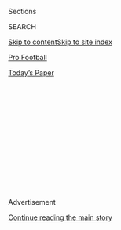 <div id="app">

<div>

<div>

<div>

<div class="NYTAppHideMasthead css-1q2w90k e1suatyy0">

<div class="section css-ui9rw0 e1suatyy2">

<div class="css-eph4ug er09x8g0">

<div class="css-6n7j50">

</div>

<span class="css-1dv1kvn">Sections</span>

<div class="css-10488qs">

<span class="css-1dv1kvn">SEARCH</span>

</div>

[Skip to content](#site-content)[Skip to site index](#site-index)

</div>

<div id="masthead-section-label" class="css-1wr3we4 eaxe0e00">

[Pro
Football](https://www.nytimes3xbfgragh.onion/section/sports/football)

</div>

<div class="css-10698na e1huz5gh0">

</div>

</div>

<div id="masthead-bar-one" class="section hasLinks css-15hmgas e1csuq9d3">

<div class="css-uqyvli e1csuq9d0">

</div>

<div class="css-1uqjmks e1csuq9d1">

</div>

<div class="css-9e9ivx">

[](https://myaccount.nytimes3xbfgragh.onion/auth/login?response_type=cookie&client_id=vi)

</div>

<div class="css-1bvtpon e1csuq9d2">

[Today’s
Paper](https://www.nytimes3xbfgragh.onion/section/todayspaper)

</div>

</div>

</div>

</div>

<div data-aria-hidden="false">

<div id="site-content" data-role="main">

<div>

<div class="css-1aor85t" style="opacity:0.000000001;z-index:-1;visibility:hidden">

<div class="css-1hqnpie">

<div class="css-epjblv">

<span class="css-17xtcya">[Pro
Football](/section/sports/football)</span><span class="css-x15j1o">|</span><span class="css-fwqvlz">Full
Round 1 2020 N.F.L. Picks and
Analysis</span>

</div>

<div class="css-k008qs">

<div class="css-1iwv8en">

<span class="css-18z7m18"></span>

<div>

</div>

</div>

<span class="css-1n6z4y">https://nyti.ms/2Vv0oKO</span>

<div class="css-1705lsu">

<div class="css-4xjgmj">

<div class="css-4skfbu" data-role="toolbar" data-aria-label="Social Media Share buttons, Save button, and Comments Panel with current comment count" data-testid="share-tools">

  - 
  - 
  - 
  - 
    
    <div class="css-6n7j50">
    
    </div>

  - 

</div>

</div>

</div>

</div>

</div>

</div>

<div class="css-13pd83m">

</div>

<div id="top-wrapper" class="css-1sy8kpn">

<div id="top-slug" class="css-l9onyx">

Advertisement

</div>

[Continue reading the main
story](#after-top)

<div class="ad top-wrapper" style="text-align:center;height:100%;display:block;min-height:250px">

<div id="top" class="place-ad" data-position="top" data-size-key="top">

</div>

</div>

<div id="after-top">

</div>

</div>

<div>

<div id="sponsor-wrapper" class="css-1hyfx7x">

<div id="sponsor-slug" class="css-19vbshk">

Supported by

</div>

[Continue reading the main
story](#after-sponsor)

<div id="sponsor" class="ad sponsor-wrapper" style="text-align:center;height:100%;display:block">

</div>

<div id="after-sponsor">

</div>

</div>

<div class="css-186x18t">

</div>

<div class="css-1vkm6nb ehdk2mb0">

# Full Round 1 2020 N.F.L. Picks and Analysis

</div>

Going through all the selections of the first round, from Joe Burrow at
No. 1 to his Louisiana State teammate Clyde Edwards-Helaire at No. 32.

<div class="css-79elbk" data-testid="photoviewer-wrapper">

<div class="css-z3e15g" data-testid="photoviewer-wrapper-hidden">

</div>

<div class="css-1a48zt4 ehw59r15" data-testid="photoviewer-children">

![<span class="css-16f3y1r e13ogyst0" data-aria-hidden="true">ESPN’s
coverage of the the N.F.L. draft was much more spartan than usual
because of the coronavirus pandemic, which forced the showcase event to
take place
remotely.</span><span class="css-cnj6d5 e1z0qqy90" itemprop="copyrightHolder"><span class="css-1ly73wi e1tej78p0">Credit...</span><span><span>Allen
Kee/ESPN Images, via Associated
Press</span></span></span>](https://static01.graylady3jvrrxbe.onion/images/2020/04/23/sports/23nfldraft-live-top-2/merlin_171873954_874f14e8-a33c-444a-85dc-30e0cc8efa93-articleLarge.jpg?quality=75&auto=webp&disable=upscale)

</div>

</div>

<div class="css-18e8msd">

<div class="css-pdw9fk epjyd6m0">

<div class="css-1txwxcy ey68jwv0" data-aria-hidden="true">

[![Ken
Belson](https://static01.graylady3jvrrxbe.onion/images/2018/02/16/multimedia/author-ken-belson/author-ken-belson-thumbLarge.jpg
"Ken Belson")](https://www.nytimes3xbfgragh.onion/by/ken-belson)[![Ben
Shpigel](https://static01.graylady3jvrrxbe.onion/images/2018/02/20/multimedia/author-ben-shpigel/author-ben-shpigel-thumbLarge.jpg
"Ben Shpigel")](https://www.nytimes3xbfgragh.onion/by/ben-shpigel)

</div>

<div class="css-1baulvz">

By [<span class="css-1baulvz" itemprop="name">Ken
Belson</span>](https://www.nytimes3xbfgragh.onion/by/ken-belson) and
[<span class="css-1baulvz last-byline" itemprop="name">Ben
Shpigel</span>](https://www.nytimes3xbfgragh.onion/by/ben-shpigel)

</div>

</div>

  - 
    
    <div class="css-ld3wwf e16638kd2">
    
    April 23,
    2020
    
    </div>

  - 
    
    <div class="css-4xjgmj">
    
    <div class="css-d8bdto" data-role="toolbar" data-aria-label="Social Media Share buttons, Save button, and Comments Panel with current comment count" data-testid="share-tools">
    
      - 
      - 
      - 
      - 
        
        <div class="css-6n7j50">
        
        </div>
    
      - 
    
    </div>
    
    </div>

</div>

</div>

<div class="section meteredContent css-1r7ky0e" name="articleBody" itemprop="articleBody">

<div class="css-1fanzo5 StoryBodyCompanionColumn">

<div class="css-53u6y8">

Live, from Roger Goodell’s basement, the first round of the N.F.L. draft
offered something of a surprise gift on Thursday night: A chance to
focus on selections over spectacle with a smooth run through the top 32
picks.

Sure, the evening generated plenty of questions to keep sports fans
engaged, despite the [almost universal shutdown of
competition](https://www.nytimes3xbfgragh.onion/article/coronavirus-sports-leagues-returning-canceled.html)
during [the coronavirus
pandemic](https://www.nytimes3xbfgragh.onion/news-event/coronavirus): Is
Utah State quarterback Jordan Love really the successor to Aaron Rodgers
in Green Bay? Do the New England Patriots ever pass on trading down?

But mostly the so-called virtual draft played out as an intimate
occasion, taking the audience into young players’ homes as their futures
took shape.

Here’s a look at how the first round went, pick by pick. The second and
third rounds are scheduled for Friday, beginning at 7 p.m., and the
draft ends with four more rounds on Saturday.

</div>

</div>

<div class="css-19qgada">

### Here’s how the selections were made:

  - [1. Cincinnati Bengals: Joe Burrow, Quarterback](#link-9c6317c)
  - [2. Washington Redskins: Chase Young, Defensive End](#link-78370c67)
  - [3. Detroit Lions: Jeff Okudah, Cornerback](#link-349a0dbb)
  - [4. New York Giants: Andrew Thomas, Offensive
    Tackle](#link-76d0d77d)
  - [5. Miami Dolphins: Tua Tagovailoa, Quarterback](#link-1311ed4c)
  - [6. Los Angeles Chargers: Justin Herbert,
    Quarterback](#link-1f4f47de)
  - [7. Carolina Panthers: Derrick Brown, Defensive
    Tackle](#link-78d7c085)
  - [8. Arizona Cardinals: Isaiah Simmons, Linebacker](#link-20b7c286)
  - [9. Jacksonville Jaguars: C.J. Henderson,
    Cornerback](#link-6d4fa1b7)
  - [10. Cleveland Browns: Jedrick Wills Jr., Offensive
    Tackle](#link-13d30fd9)

</div>

<div>

</div>

<div class="css-1fanzo5 StoryBodyCompanionColumn">

<div class="css-53u6y8">

## 1\. Cincinnati Bengals: Joe Burrow, Quarterback

Louisiana State. 6-foot-3, 221 pounds

</div>

</div>

<div class="css-79elbk" data-testid="photoviewer-wrapper">

<div class="css-z3e15g" data-testid="photoviewer-wrapper-hidden">

</div>

<div class="css-1a48zt4 ehw59r15" data-testid="photoviewer-children">

![<span class="css-16f3y1r e13ogyst0" data-aria-hidden="true">Joe Burrow
watches the draft as he is chosen first over all by the Cincinnati
Bengals.</span><span class="css-cnj6d5 e1z0qqy90" itemprop="copyrightHolder"><span class="css-1ly73wi e1tej78p0">Credit...</span><span>Nfl
Via Getty
Images</span></span>](https://static01.graylady3jvrrxbe.onion/images/2020/04/23/sports/23nfldraft-live-burrow-screenshot/merlin_171873732_c5967102-b565-4ba1-881a-5d2bba5f7082-articleLarge.jpg?quality=75&auto=webp&disable=upscale)

</div>

</div>

<div class="css-1fanzo5 StoryBodyCompanionColumn">

<div class="css-53u6y8">

The rebuilding Bengals needed a franchise cornerstone and — hey, look,
it’s [Joe
Burrow](https://www.nytimes3xbfgragh.onion/article/joe-burrow-nfl-draft.html)\!

As expected, Cincinnati chose the quarterback Burrow with the No. 1
overall pick, rewarding him for his superlative season at Louisiana
State. It’s the first time since 2003, when it took Carson Palmer, that
Cincinnati took a quarterback to begin the draft.

</div>

</div>

<div class="css-1fanzo5 StoryBodyCompanionColumn">

<div class="css-53u6y8">

Burrow, the Heisman Trophy winner, threw for 5,671 yards and set a
Football Bowl Subdivision record with 60 touchdown passes — the final 12
of which came in his last two games, blowouts over Oklahoma and Clemson,
to propel L.S.U. to a national title. Only one other player won the
Heisman and the national championship, and was chosen first over all, in
the same year: Cam Newton, in 2011.

“To jump up to No. 1 overall is just crazy to me but it’s a dream come
true,” Burrow said.

Quarterbacks drafted early often join teams bereft of, or at least
lacking in, offensive talent. In that respect, the Bengals are an
anomaly. Burrow enters a reasonably favorable situation, with A.J.
Green, Tyler Boyd and John Ross at receiver and Joe Mixon at running
back. Preparing for Burrow’s arrival, Cincinnati fortified its defense
in free agency, signing cornerbacks Mackensie Alexander and Trae Waynes,
defensive lineman D.J. Reader and linebacker Josh Bynes.

No matter how well Burrow plays, the Bengals, in all likelihood, won’t
be making the playoffs this season. But the team probably won’t be 2-14
like it was in 2019, and for the first time in a long time, they’ll be
exciting, and interesting, again.

## 2\. Washington Redskins: Chase Young, Defensive End

Ohio State. 6-5,
264

</div>

</div>

<div class="css-79elbk" data-testid="photoviewer-wrapper">

<div class="css-z3e15g" data-testid="photoviewer-wrapper-hidden">

</div>

<div class="css-1a48zt4 ehw59r15" data-testid="photoviewer-children">

<div class="css-1xdhyk6 erfvjey0">

<span class="css-1ly73wi e1tej78p0">Image</span>

<div class="css-zjzyr8">

<div data-testid="lazyimage-container" style="height:257.77777777777777px">

</div>

</div>

</div>

<span class="css-16f3y1r e13ogyst0" data-aria-hidden="true">Chase Young
of Ohio State had 16½ sacks last
season. </span><span class="css-cnj6d5 e1z0qqy90" itemprop="copyrightHolder"><span class="css-1ly73wi e1tej78p0">Credit...</span><span>Rick
Scuteri/Associated Press</span></span>

</div>

</div>

<div class="css-1fanzo5 StoryBodyCompanionColumn">

<div class="css-53u6y8">

Coach Ron Rivera was hired to restore pride and discipline (and winning
seasons) to a decaying franchise, and for a defensive-minded coach,
buttressing the pass rush with the best defensive end prospect in the
class is a reasonable way to start. Chase Young, who led the F.B.S. last
season with 16½ sacks, joins a reconfigured defensive front — Rivera
switched to a 4-3 from a 3-4 — that will allow him, as well as other
ends Ryan Kerrigan and the 2019 first-round pick Montez Sweat, to
concentrate on doing what they do best: harass the quarterback.

At Ohio State, Young learned from the renowned defensive line coach
Larry Johnson Sr., who also tutored, among others, Nick and Joey Bosa,
Aaron Maybin, and Tamba Hali. Johnson challenged himself to find flaws
in Young’s technique, analyzing film in slow motion, and together they
produced what might be the best over all player in the draft.

</div>

</div>

<div class="css-1fanzo5 StoryBodyCompanionColumn">

<div class="css-53u6y8">

That’s Young’s opinion, at least. “I definitely think I’m the best
player in the draft,” Young said at the league’s scouting combine. “I
think I showed it on my tape.”

</div>

</div>

<div>

</div>

<div class="css-1fanzo5 StoryBodyCompanionColumn">

<div class="css-53u6y8">

## 3\. Detroit Lions: Jeff Okudah, Cornerback

Ohio State. 6-1,
190

</div>

</div>

<div class="css-79elbk" data-testid="photoviewer-wrapper">

<div class="css-z3e15g" data-testid="photoviewer-wrapper-hidden">

</div>

<div class="css-1a48zt4 ehw59r15" data-testid="photoviewer-children">

<div class="css-1xdhyk6 erfvjey0">

<span class="css-1ly73wi e1tej78p0">Image</span>

<div class="css-zjzyr8">

<div data-testid="lazyimage-container" style="height:221.04444444444448px">

</div>

</div>

</div>

<span class="css-16f3y1r e13ogyst0" data-aria-hidden="true">Cornerback
Jeff Okudah, at second from right, is known for shutting down
receivers. </span><span class="css-cnj6d5 e1z0qqy90" itemprop="copyrightHolder"><span class="css-1ly73wi e1tej78p0">Credit...</span><span>NFL,
via Associated Press</span></span>

</div>

</div>

<div class="css-1fanzo5 StoryBodyCompanionColumn">

<div class="css-53u6y8">

As he established himself at Ohio State as the best cornerback in his
draft class, [Jeff Okudah found a role model in Darius
Slay.](https://www.nytimes3xbfgragh.onion/article/jeff-okudah.html) In
each of the last three seasons, Slay, who was traded to Philadelphia
last month from Detroit, was selected to the Pro Bowl. Okudah, at
6-foot-1 and 190 pounds, will now replace him in Detroit, which had been
rumored to be shopping the pick. Jeff Hafley, Okudah’s position coach at
Ohio State, coached seven years in the N.F.L., and he said Okudah has
exceptional size, speed, acceleration, instincts, inquisitiveness and
competitiveness.

He started one year for the Buckeyes, who deployed him much like the
Jets handled Darrelle Revis in his prime, lining him up alone in
man-to-man coverage

Okudah projects as a marvelous fit with the Lions for a simple reason:
What team wouldn’t want a shutdown cornerback?

</div>

</div>

<div class="css-1fanzo5 StoryBodyCompanionColumn">

<div class="css-53u6y8">

## 4\. New York Giants: Andrew Thomas, Offensive Tackle

Georgia. 6-5,
315

</div>

</div>

<div class="css-79elbk" data-testid="photoviewer-wrapper">

<div class="css-z3e15g" data-testid="photoviewer-wrapper-hidden">

</div>

<div class="css-1a48zt4 ehw59r15" data-testid="photoviewer-children">

<div class="css-1xdhyk6 erfvjey0">

<span class="css-1ly73wi e1tej78p0">Image</span>

<div class="css-zjzyr8">

<div data-testid="lazyimage-container" style="height:257.77777777777777px">

</div>

</div>

</div>

<span class="css-16f3y1r e13ogyst0" data-aria-hidden="true">Andrew
Thomas was picked by the Giants. He was an all-American last season
after starting 13 games at left
tackle.</span><span class="css-cnj6d5 e1z0qqy90" itemprop="copyrightHolder"><span class="css-1ly73wi e1tej78p0">Credit...</span><span>Mark
Humphrey/Associated Press</span></span>

</div>

</div>

<div class="css-1fanzo5 StoryBodyCompanionColumn">

<div class="css-53u6y8">

General Manager Dave Gettleman swoons over “hog mollies” — his
nomenclature for enormous offensive linemen — and that, no doubt, is a
priority for him [as he builds around quarterback Daniel
Jones](https://www.nytimes3xbfgragh.onion/2020/04/22/sports/football/nfl-draft-giants-jets.html).
In [Andrew
Thomas](https://www.nytimes3xbfgragh.onion/article/andrew-thomas.html),
the Giants have their hog molly. Thomas did nothing but perform at
Georgia. He won freshman all-American honors after starting all 15 games
at right tackle his first season. He shifted to left tackle his
sophomore year and was named to the all-Southeastern Conference team. He
started 13 games at left tackle and was named a first-team all-American
this season.

[He takes his inspiration from
music](https://www.nytimes3xbfgragh.onion/article/andrew-thomas.html),
having grown up playing drums. As with music, where he gained confidence
through thousands of repetitions, Thomas found comfort in the mundane.
The more he practiced, he recognized, the better he would get.

On the precipice of his N.F.L. career, Thomas still draws on his musical
background. “It’s the same thing in football,” he said. “Something may
happen that’s unexpected, and how well you respond can change the end of
the game.”

## 5\. Miami Dolphins: Tua Tagovailoa, Quarterback

Alabama. 6-0,
217

</div>

</div>

<div class="css-79elbk" data-testid="photoviewer-wrapper">

<div class="css-z3e15g" data-testid="photoviewer-wrapper-hidden">

</div>

<div class="css-1a48zt4 ehw59r15" data-testid="photoviewer-children">

<div class="css-1xdhyk6 erfvjey0">

<span class="css-1ly73wi e1tej78p0">Image</span>

<div class="css-zjzyr8">

<div data-testid="lazyimage-container" style="height:217.17777777777778px">

</div>

</div>

</div>

<span class="css-16f3y1r e13ogyst0" data-aria-hidden="true">Alabama
quarterback Tua Tagovailoa was taken by the Miami Dolphins even after
suffering a season-ending injury in
November.</span><span class="css-cnj6d5 e1z0qqy90" itemprop="copyrightHolder"><span class="css-1ly73wi e1tej78p0">Credit...</span><span>NFL,
via Associated Press</span></span>

</div>

</div>

<div class="css-1fanzo5 StoryBodyCompanionColumn">

<div class="css-53u6y8">

The Dolphins didn’t spend the last season tanking — er, stripping their
roster to stockpile draft capital — so they could be passive this
weekend. They avenged the mistake of passing on free agent Drew Brees in
2006 by being aggressive and taking [Tua
Tagovailoa](https://www.nytimes3xbfgragh.onion/article/tua-tagovailoa.html),
whose season was derailed when he sustained a posterior wall fracture
and dislocated hip in a game in November.

</div>

</div>

<div class="css-1fanzo5 StoryBodyCompanionColumn">

<div class="css-53u6y8">

Instead of competing in the SEC, he had season-ending surgery. Instead
of going No. 1 overall, he was surpassed by Burrow. The focus among
scouts wasn’t about whether he was a good fit for an N.F.L. team’s
offense, but whether he was durable enough to play well again.
Tagovailoa was unable to hold his own pro day because of the coronavirus
pandemic, so teams were unable to watch him throw live. Instead, he
posted video of himself training on social media. Obviously, the
Dolphins are comfortable with his health.

</div>

</div>

<div class="css-cfo9c3">

</div>

<div class="css-1fanzo5 StoryBodyCompanionColumn">

<div class="css-53u6y8">

Their general manager, Chris Grier, was with the Dolphins (in a
different capacity) in 2006, when the team opted for Daunte Culpepper,
who wound up playing only one season in Miami. As for Brees, well, he
won a Super Bowl in New Orleans and is an all-time great. Now the
Dolphins hope that Tagovailoa redeems them.

## 6\. Los Angeles Chargers: Justin Herbert, Quarterback

Oregon. 6-6,
237

</div>

</div>

<div class="css-79elbk" data-testid="photoviewer-wrapper">

<div class="css-z3e15g" data-testid="photoviewer-wrapper-hidden">

</div>

<div class="css-1a48zt4 ehw59r15" data-testid="photoviewer-children">

<div class="css-1xdhyk6 erfvjey0">

<span class="css-1ly73wi e1tej78p0">Image</span>

<div class="css-zjzyr8">

<div data-testid="lazyimage-container" style="height:257.77777777777777px">

</div>

</div>

</div>

<span class="css-16f3y1r e13ogyst0" data-aria-hidden="true">Quarterback
Justin Herbert is picked by the Los Angeles
Chargers.</span><span class="css-cnj6d5 e1z0qqy90" itemprop="copyrightHolder"><span class="css-1ly73wi e1tej78p0">Credit...</span><span>Vasha
Hunt/USA Today Sports, via Reuters</span></span>

</div>

</div>

<div class="css-1fanzo5 StoryBodyCompanionColumn">

<div class="css-53u6y8">

The Los Angeles Chargers’ professed adoration for Tyrod Taylor as a
possible long-term replacement for Philip Rivers was a total
smokescreen.

</div>

</div>

<div class="css-1fanzo5 StoryBodyCompanionColumn">

<div class="css-53u6y8">

As they enter the season with a new starting quarterback for the first
time since 2005, there will be competition for the job between Taylor
and [Justin
Herbert](https://www.nytimes3xbfgragh.onion/article/justin-herbert.html),
who threw for more than 10,000 yards and scored more than 100 touchdowns
at Oregon.

Standing 6-foot-6, 237 pounds, Herbert’s size and arm strength are
consistent with a prototypical N.F.L. quarterback, and he led the Ducks
to a Pac-12 championship and a victory at the Rose Bowl in January with
not much talent at receiver.

The question is how this [quiet kid who has spent his entire life in
Eugene](https://www.nytimes3xbfgragh.onion/article/justin-herbert.html),
Ore. and only recently opened a social media account will react to
living in a big city with far more media attention. Herbert enters an
excellent situation, with a shrewd coach, Anthony Lynn, and talent
across the offense, from receiver Keenan Allen to tight end Hunter
Henry.

## 7\. Carolina Panthers: Derrick Brown, Defensive Tackle

Auburn. 6-5,
326

</div>

</div>

<div class="css-79elbk" data-testid="photoviewer-wrapper">

<div class="css-z3e15g" data-testid="photoviewer-wrapper-hidden">

</div>

<div class="css-1a48zt4 ehw59r15" data-testid="photoviewer-children">

<div class="css-1xdhyk6 erfvjey0">

<span class="css-1ly73wi e1tej78p0">Image</span>

<div class="css-zjzyr8">

<div data-testid="lazyimage-container" style="height:217.82222222222222px">

</div>

</div>

</div>

<span class="css-16f3y1r e13ogyst0" data-aria-hidden="true">Derrick
Brown, wearing the cap, will head to the Carolina
Panthers.</span><span class="css-cnj6d5 e1z0qqy90" itemprop="copyrightHolder"><span class="css-1ly73wi e1tej78p0">Credit...</span><span>NFL,
via Associated Press</span></span>

</div>

</div>

<div class="css-1fanzo5 StoryBodyCompanionColumn">

<div class="css-53u6y8">

Coming from the college ranks, new Panthers coach Matt Rhule, who was at
Baylor, might have a slight advantage — but what is he looking for? As
it happens, Rhule wanted the best defensive lineman in the Southeastern
Conference, if not the country.

From his size to his post-football aspirations, there is nothing
remotely tiny about [Derrick
Brown](https://www.nytimes3xbfgragh.onion/article/derrick-brown.html) —
nicknamed Baby Barack at Auburn. Brown measured 6-foot-5 and 326 pounds
at the scouting combine in February. In college, he devoted himself to
helping others, on campus and in the community, serving on leadership
councils, building homes in the Dominican Republic and working at food
banks. On the field, Brown thwarted triple-teams, mauled quarterbacks
and stuffed running lanes.

</div>

</div>

<div class="css-1fanzo5 StoryBodyCompanionColumn">

<div class="css-53u6y8">

Rodney Garner, who coaches Auburn’s defensive line, likened Brown to an
amalgam of two N.F.L. stars he tutored at Georgia. Brown, he said, has
the athleticism of Richard Seymour and the power of Marcus Stroud.
“Coaching Derrick Brown was easy,” Garner said in a recent interview.
“In my 31 years, I’ve coached some really good defensive linemen. It’s
been a blessing. And he’s right there at the top of the list.”

The Panthers are in the midst of an [organizational reboot under owner
David A.
Tepper,](https://www.nytimes3xbfgragh.onion/2020/03/24/sports/football/cam-newton-panthers-injury-release.html)
who took over the team in 2018. Gone are former league M.V.P. Cam Newton
and the winningest coach in franchise history, Ron Rivera. And after
losing stalwarts at all three levels of the defense — lineman Gerald
McCoy, [linebacker Luke
Kuechly](https://www.nytimes3xbfgragh.onion/2020/01/15/sports/football/luke-kuechly-concussions-retire.html)
and cornerback James Bradberry — certainly need a talent infusion on
defense. That begins with Brown.

## 8\. Arizona Cardinals: Isaiah Simmons, Linebacker

Clemson. 6-4,
238

</div>

</div>

<div class="css-79elbk" data-testid="photoviewer-wrapper">

<div class="css-z3e15g" data-testid="photoviewer-wrapper-hidden">

</div>

<div class="css-1a48zt4 ehw59r15" data-testid="photoviewer-children">

<div class="css-1xdhyk6 erfvjey0">

<span class="css-1ly73wi e1tej78p0">Image</span>

<div class="css-zjzyr8">

<div data-testid="lazyimage-container" style="height:257.77777777777777px">

</div>

</div>

</div>

<span class="css-cnj6d5 e1z0qqy90" itemprop="copyrightHolder"><span class="css-1ly73wi e1tej78p0">Credit...</span><span>Joshua
S. Kelly/USA Today Sports, via Reuters</span></span>

</div>

</div>

<div class="css-1fanzo5 StoryBodyCompanionColumn">

<div class="css-53u6y8">

The Cardinals’ most obvious deficiency was along the offensive line, but
then again, no team allowed more yards last season than they did, making
overall defense a priority in this draft. Arizona shored up its defense
by selecting [Isaiah
Simmons](https://www.nytimes3xbfgragh.onion/article/isaiah-simmons.html),
who can play anywhere and everywhere on that side of the ball.

According to Pro Football Focus, Simmons, listed at 6-foot-4 and 238
pounds, played at least 100 snaps at five positions — slot cornerback,
edge rusher, linebacker and both safety spots — and finished with 16½
tackles for a loss, eight sacks, eight pass deflections and three
interceptions. “In a league that doesn’t have a lot of margin for error
when it comes to roster management, I think you immediately get more
than one person,” Brent Venables, his defensive coordinator at Clemson,
said in a recent interview.

Simmons counterbalances the raft of hybridized offensive players
permeating the N.F.L. He has the build, speed and length to counter
players like San Francisco 49ers tight end George Kittle and Carolina
Panthers running back Christian McCaffrey, who often cause mismatches.
Modern defenses prioritize pressuring the quarterback and stopping the
pass, and Simmons can do both.

</div>

</div>

<div class="css-1fanzo5 StoryBodyCompanionColumn">

<div class="css-53u6y8">

## 9\. Jacksonville Jaguars: C.J. Henderson, Cornerback

Florida. 6-1,
204

</div>

</div>

<div class="css-79elbk" data-testid="photoviewer-wrapper">

<div class="css-z3e15g" data-testid="photoviewer-wrapper-hidden">

</div>

<div class="css-1a48zt4 ehw59r15" data-testid="photoviewer-children">

<div class="css-1xdhyk6 erfvjey0">

<span class="css-1ly73wi e1tej78p0">Image</span>

<div class="css-zjzyr8">

<div data-testid="lazyimage-container" style="height:207.51111111111112px">

</div>

</div>

</div>

<span class="css-16f3y1r e13ogyst0" data-aria-hidden="true">C.J.
Henderson of Florida was picked by the Jacksonville
Jaguars.</span><span class="css-cnj6d5 e1z0qqy90" itemprop="copyrightHolder"><span class="css-1ly73wi e1tej78p0">Credit...</span><span>Nfl
Via Getty Images</span></span>

</div>

</div>

<div class="css-1fanzo5 StoryBodyCompanionColumn">

<div class="css-53u6y8">

Was it just three seasons ago that the Jaguars, buoyed by a snarling
defense, [reached the A.F.C. championship
game](https://www.nytimes3xbfgragh.onion/2018/01/21/sports/afc-championship-patriots-jaguars.html)?

That defense is unrecognizable now, having been disassembled in fits and
spurts, but especially this off-season, when cornerback A.J. Bouye,
defensive end Calais Campbell and defensive tackle Marcell Dareus all
departed.

With edge-rusher Yannick Ngakoue angling for a trade, the Jaguars
focused on that side of the ball.

C.J. Henderson **** has the speed and anticipation to erase receivers
all over the field, and his athleticism is absurd; according to [Bruce
Feldman of The
Athletic](https://theathletic.com/1065937/2019/07/12/bruce-feldmans-freaks-list-2019-college-football-top-athletic-performances/),
Henderson bench presses 380 pounds and squats 545.

Henderson can play multiple techniques, man and off, and over the last
two seasons, he yielded just 20 receptions, on 44 targets, in single
coverage on the boundary, according to Pro Football Focus, making him a
prime candidate to start there as a rookie.

Daniel Jeremiah, NFL Network’s draft honcho, said in a recent conference
call that Henderson has more upside than the consensus top corner, Jeff
Okudah of Ohio State, but he must improve his tackling and consistency
playing the ball downfield.

</div>

</div>

<div class="css-1fanzo5 StoryBodyCompanionColumn">

<div class="css-53u6y8">

## 10\. Cleveland Browns: Jedrick Wills Jr., Offensive Tackle

Alabama. 6-4,
312

</div>

</div>

<div class="css-79elbk" data-testid="photoviewer-wrapper">

<div class="css-z3e15g" data-testid="photoviewer-wrapper-hidden">

</div>

<div class="css-1a48zt4 ehw59r15" data-testid="photoviewer-children">

<div class="css-1xdhyk6 erfvjey0">

<span class="css-1ly73wi e1tej78p0">Image</span>

<div class="css-zjzyr8">

<div data-testid="lazyimage-container" style="height:257.77777777777777px">

</div>

</div>

</div>

<span class="css-16f3y1r e13ogyst0" data-aria-hidden="true">Alabama
offensive lineman Jedrick Wills Jr. allowed only one sack on 714 snaps
last
season.</span><span class="css-cnj6d5 e1z0qqy90" itemprop="copyrightHolder"><span class="css-1ly73wi e1tej78p0">Credit...</span><span>Vasha
Hunt/Associated Press</span></span>

</div>

</div>

<div class="css-1fanzo5 StoryBodyCompanionColumn">

<div class="css-53u6y8">

The Browns used this opportunity to finally fill the left tackle spot
that Joe Thomas vacated when he retired three years ago.

At Alabama, Jedrick Wills Jr. anchored the right side of the offensive
line for two years, allowing only one sack and three-and-a-half
quarterback hurries on 714 snaps last season.

He played in 11 games in his first season, then replaced Matt Womack at
right tackle the following year, when he started all 15 games. His
stature grew last season, when he was voted second-team all-American and
first-team all-SEC while starting all 13 games at right tackle.

In Cleveland, he’ll likely switch to the left side to protect Baker
Mayfield’s blind side. Jack Conklin will probably anchor the right side.

Born to a basketball family — his father coaches at his high school, in
Lexington, Ky., and his mom played at Eastern Kentucky — Wills started
walking at five months old, his mother once said. “He didn’t do a lot of
crawling. He was big and strong and stout, and he just got up one day
and took off.” Guess what? He’s still big and strong and stout.

</div>

</div>

<div class="css-1fanzo5 StoryBodyCompanionColumn">

<div class="css-53u6y8">

## 11\. New York Jets: Mekhi Becton, Offensive Tackle

Louisville. 6-7,
364

</div>

</div>

<div class="css-79elbk" data-testid="photoviewer-wrapper">

<div class="css-z3e15g" data-testid="photoviewer-wrapper-hidden">

</div>

<div class="css-1a48zt4 ehw59r15" data-testid="photoviewer-children">

<div class="css-1xdhyk6 erfvjey0">

<span class="css-1ly73wi e1tej78p0">Image</span>

<div class="css-zjzyr8">

<div data-testid="lazyimage-container" style="height:217.82222222222222px">

</div>

</div>

</div>

<span class="css-16f3y1r e13ogyst0" data-aria-hidden="true">Mekhi
Becton, third from right, is hugged after getting picked by the New York
Jets.</span><span class="css-cnj6d5 e1z0qqy90" itemprop="copyrightHolder"><span class="css-1ly73wi e1tej78p0">Credit...</span><span>NFL,
via Associated Press</span></span>

</div>

</div>

<div class="css-1fanzo5 StoryBodyCompanionColumn">

<div class="css-53u6y8">

Like the Giants, the Jets very much need an anchor at offensive tackle
to protect their young quarterback, as well as pass-rush help. The Jets
allowed 52 sacks last season, the fourth-most in the N.F.L.

Mekhi Becton should help. His large frame and consistent play at both
right and left tackle made him a star at Louisville. He started 10 games
at right tackle as a junior, 12 more as a sophomore, including 10 of
them at left tackle. His junior season, he started 11 games at left
tackle and was named first-team all-ACC. The Jets appear unconcerned
about a report by [Ian Rapoport of NFL
Network](https://twitter.com/RapSheet/status/1251315257097596928) who
said Becton’s drug test at the combine was flagged, though it isn’t
clear what rule he might have violated.

The son of a transportation supervisor and a caterer (“That’s why I’m so
big,” he said at the scouting combine), Becton ran the fastest 40-yard
dash (5.1) for a player his size since 2006. In ninth grade, he shot up
five inches, to 6-foot-5, and when his doctor told his mother, Semone,
that his growth plate was still open — he wasn’t done growing yet — she
was stunned. The hardest part, she told the Louisville Courier-Journal,
was buying him clothes: “Within a couple months, they’re high-waters.
You buy these nice tennis shoes, then he skips a size and you have to
pass them on to someone else.”

He does want to lose about 10-15 pounds, to play around 350-355, in the
N.F.L., where his nimble feet and unadulterated power would allow him to
play either tackle position. Also, he can dunk.

</div>

</div>

<div>

</div>

<div class="css-1fanzo5 StoryBodyCompanionColumn">

<div class="css-53u6y8">

## 12\. Las Vegas Raiders: Henry Ruggs III, Wide Receiver

Alabama. 5-11,
188

</div>

</div>

<div class="css-79elbk" data-testid="photoviewer-wrapper">

<div class="css-z3e15g" data-testid="photoviewer-wrapper-hidden">

</div>

<div class="css-1a48zt4 ehw59r15" data-testid="photoviewer-children">

<div class="css-1xdhyk6 erfvjey0">

<span class="css-1ly73wi e1tej78p0">Image</span>

<div class="css-zjzyr8">

<div data-testid="lazyimage-container" style="height:257.77777777777777px">

</div>

</div>

</div>

<span class="css-16f3y1r e13ogyst0" data-aria-hidden="true">Henry Riggs
III of Alabama was the first wide receiver selected in the
draft.</span><span class="css-cnj6d5 e1z0qqy90" itemprop="copyrightHolder"><span class="css-1ly73wi e1tej78p0">Credit...</span><span>Vasha
Hunt/Associated Press</span></span>

</div>

</div>

<div class="css-1fanzo5 StoryBodyCompanionColumn">

<div class="css-53u6y8">

For the [Raiders, which open a new stadium in their new home of Las
Vegas](https://www.nytimes3xbfgragh.onion/2019/12/13/sports/football/oakland-raiders-las-vegas-stadium.html)
this season, the priority has to be upgrading the receiving talent
around quarterback Derek Carr. Henry Ruggs III from Alabama fits the
bill. Ruggs ran a 4.27, 40-yard dash at combine, the fastest of any
position — and the third-fastest ever at the event since electronic
timing was introduced in 1999.

At Alabama, he was more of a deep threat, averaging 17.5 yards a
reception, as the speedy complement to Jerry Jeudy. Ruggs III was also a
kick returner his freshman and junior years.

His mom, Nataki, ran track in Kansas, and she has said that she ran a
4.23 during a workout once.

“If you ask me, she never ran that time,” Ruggs said at the combine. “I
knew she was pretty fast. She used to run in the neighborhood, run
against guys all the time and beat them. And we used to race when I was
young — but I was young. I was small, didn’t have long legs, didn’t
really know too much about running. Her track background helped her out
when we were racing to the car at the grocery store, stuff like that.
But ultimately, she’ll tell you that she’s not faster than me. Maybe in
her prime, she felt like it. But … no.”

## 13\. Tampa Bay Buccaneers: Tristan Wirfs, Offensive Tackle

Iowa. 6-5,
320

</div>

</div>

<div class="css-79elbk" data-testid="photoviewer-wrapper">

<div class="css-z3e15g" data-testid="photoviewer-wrapper-hidden">

</div>

<div class="css-1a48zt4 ehw59r15" data-testid="photoviewer-children">

<div class="css-1xdhyk6 erfvjey0">

<span class="css-1ly73wi e1tej78p0">Image</span>

<div class="css-zjzyr8">

<div data-testid="lazyimage-container" style="height:257.77777777777777px">

</div>

</div>

</div>

<span class="css-16f3y1r e13ogyst0" data-aria-hidden="true">Tristan
Wirfs of Iowa will have a new job protecting quarterback Tom
Brady.</span><span class="css-cnj6d5 e1z0qqy90" itemprop="copyrightHolder"><span class="css-1ly73wi e1tej78p0">Credit...</span><span>Justin
Hayworth/Associated Press</span></span>

</div>

</div>

<div class="css-1fanzo5 StoryBodyCompanionColumn">

<div class="css-53u6y8">

Every move the Buccaneers make revolves around maximizing their window
with a quarterback who turns 43 in August. Tampa Bay traded up one spot,
taking the San Francisco 49ers’ pick, so they could draft an offensive
lineman to[help protect Tom
Brady.](https://www.nytimes3xbfgragh.onion/2020/03/20/sports/football/tom-brady-signed-tampa-bay.html)

Tristan Wirfs should help. His diverse athletic background — his past in
wrestling, in particular — informed his approach to playing offensive
tackle. An absolute mauler in the run game and a reliable pass-blocker,
Wirfs played mostly right tackle at Iowa and ceded only 40 quarterback
pressures on 1,138 pass-blocking snaps at Iowa, according to Pro
Football Focus.

“In wrestling, you need footwork, you need balance, awareness, body
control — all that translates to offensive line,” Wirfs said in a recent
interview. “You don’t get into big scrambles like you do in wrestling on
the offensive line, but you still can get out of sorts and get your
center of gravity off-kilter. To find that center of gravity and
hopefully finish a block, it’s just like putting a guy on his back in
wrestling.”

In a draft class loaded with premier offensive tackles, and playing a
position reserved for the most powerful of dudes, Wirfs manages to stand
out. He won three consecutive state titles in the discus, two in the
shot put and one in wrestling, in the 285-pound weight class, in
addition to playing football.

Wirfs’s mother, Sarah, raised him and his sister, Kaylia, rushing to
their athletic pursuits after her shift at Target, where she has worked
for 28 years (naturally, his favorite job of his mother’s was in the
bakery, since she would bring home snacks). Just before the draft began,
he invited Sarah to walk a makeshift red carpet in front of their home,
to acknowledge her support.

## 14\. San Francisco 49ers: Javon Kinlaw, Defensive Tackle

South Carolina. 6-5,
324

</div>

</div>

<div class="css-79elbk" data-testid="photoviewer-wrapper">

<div class="css-z3e15g" data-testid="photoviewer-wrapper-hidden">

</div>

<div class="css-1a48zt4 ehw59r15" data-testid="photoviewer-children">

<div class="css-1xdhyk6 erfvjey0">

<span class="css-1ly73wi e1tej78p0">Image</span>

<div class="css-zjzyr8">

<div data-testid="lazyimage-container" style="height:215.88888888888889px">

</div>

</div>

</div>

<span class="css-16f3y1r e13ogyst0" data-aria-hidden="true">Javon
Kinlaw, right, celebrates getting picked by the San Francisco
49ers.</span><span class="css-cnj6d5 e1z0qqy90" itemprop="copyrightHolder"><span class="css-1ly73wi e1tej78p0">Credit...</span><span>NFL,
via Associated Press</span></span>

</div>

</div>

<div class="css-1fanzo5 StoryBodyCompanionColumn">

<div class="css-53u6y8">

The San Francisco 49ers have two first-round selections, but none in
Rounds 2 through 4. That means general manager John Lynch will want to
quickly fill their biggest holes, including shoring up their interior
defensive line after trading DeForest Buckner to the Indianapolis Colts
for the 13th pick in this year’s draft, which they swapped with Tampa
Bay.

The 49ers took Javon Kinlaw from South Carolina, an outstanding pass
rusher with long arms, to replace Buckner.

At the scouting combine, Kinlaw called himself “a boring person,” but he
has neither lived a boring life, nor, as a pocket-collapsing,
backfield-prowling defensive tackle, is he a boring player. As his
mother labored to find contracting work throughout his childhood, Kinlaw
and his two brothers bounced around dangerous areas of Washington, D.C.
looking for shelter. Kinlaw regularly switched schools and in the ninth
grade moved to South Carolina to live with his father, George. Kinlaw
has said that felt so unsafe with George sometimes that he would look
for somewhere else to stay.

Eventually, at Goose Creek High School, he befriended Timothy Davis,
whose parents, Calvin and Monica, took him in. Kinlaw identified the
turning point in his life as making it to college, first to junior
college in Mississippi, then to South Carolina, where he became a
first-team all-American. “Just having three meals,” Kinlaw said at the
combine. “I always tell people I didn’t go to junior college for
football, really. I just went because I had somewhere to sleep. I had
free food. That’s really why I went. I didn’t go with the expectation
that, ‘Man, I’m going to go to the SEC, I’m going to go to the league. I
went because I had somewhere to sleep.’’’

## 15\. Denver Broncos: Jerry Jeudy, Wide Receiver

Alabama. 6-1,
193

</div>

</div>

<div class="css-79elbk" data-testid="photoviewer-wrapper">

<div class="css-z3e15g" data-testid="photoviewer-wrapper-hidden">

</div>

<div class="css-1a48zt4 ehw59r15" data-testid="photoviewer-children">

<div class="css-1xdhyk6 erfvjey0">

<span class="css-1ly73wi e1tej78p0">Image</span>

<div class="css-zjzyr8">

<div data-testid="lazyimage-container" style="height:257.77777777777777px">

</div>

</div>

</div>

<span class="css-16f3y1r e13ogyst0" data-aria-hidden="true">Jerry Jeudy
of Alabama can line up anywhere in a
formation.</span><span class="css-cnj6d5 e1z0qqy90" itemprop="copyrightHolder"><span class="css-1ly73wi e1tej78p0">Credit...</span><span>Vasha
Hunt/Associated Press</span></span>

</div>

</div>

<div class="css-1fanzo5 StoryBodyCompanionColumn">

<div class="css-53u6y8">

After plucking Courtland Sutton in the second round last year, the
Denver Broncos needed to complement him with another receiver,
preferably one who can stretch the field now that Pro Bowl wideout
Emmanuel Sanders has left for New Orleans.

</div>

</div>

<div class="css-1fanzo5 StoryBodyCompanionColumn">

<div class="css-53u6y8">

Jerry Jeudy, a polished route-runner who can line up anywhere in a
formation, fits that description. Jeudy was teammates with Henry Ruggs
III at Alabama. They became the fifth pair of college receivers from the
same school taken in the first round since 1967.

And it wasn’t the traditional handshake and hug that have come to mark
N.F.L. draft picks, but Jeudy convinced Roger Goodell to perform the
Toosie Slide dance with him on social media.

</div>

</div>

<div class="css-cfo9c3">

</div>

<div class="css-1fanzo5 StoryBodyCompanionColumn">

<div class="css-53u6y8">

As a sophomore, Jeudy won the Fred Biletnikoff Award as the best college
wide receiver in the country. He caught 68 passes for 1,315 yards and 14
touchdowns that year. His numbers dipped a bit as a junior, when he
caught 77 passes for 1,163 yards and 10 touchdowns, and was named to the
all-SEC team for the second time.

Jeudy grew up in South Florida playing with Lamar Jackson, who, he said,
taught him how to juke. His 7-year-old sister, Aaliyah — who lived her
whole life with breathing tubes, according to reports — died while he
played in a state playoff game as a high school senior in 2016 and he
has since dedicated his career to her memory.

Before the draft, Jeudy showed up to a news conference at the combine in
February wearing a Jewish star medallion. Asked about it, he said, “My
last name, Jeudy, people sometimes call me Jeu (Jew?), like one Jew. So
I got a Jewish star. I’m not Jewish though.” Thanks for clarifying,
Jerry.

## 16\. Atlanta Falcons: A.J. Terrell, Cornerback

Clemson. 6-1,
195

</div>

</div>

<div class="css-79elbk" data-testid="photoviewer-wrapper">

<div class="css-z3e15g" data-testid="photoviewer-wrapper-hidden">

</div>

<div class="css-1a48zt4 ehw59r15" data-testid="photoviewer-children">

<div class="css-1xdhyk6 erfvjey0">

<span class="css-1ly73wi e1tej78p0">Image</span>

<div class="css-zjzyr8">

<div data-testid="lazyimage-container" style="height:333.82222222222225px">

</div>

</div>

</div>

<span class="css-16f3y1r e13ogyst0" data-aria-hidden="true">A.J. Terrell
of Clemson returned an interception for a touchdown in the national
championship game for the 2018 season against
Alabama.</span><span class="css-cnj6d5 e1z0qqy90" itemprop="copyrightHolder"><span class="css-1ly73wi e1tej78p0">Credit...</span><span>Ben
Margot/Associated Press</span></span>

</div>

</div>

<div class="css-1fanzo5 StoryBodyCompanionColumn">

<div class="css-53u6y8">

The priority for the Atlanta Falcons is improving the defense —
everywhere. No, really. Everywhere. They were 23rd in defense last
season, allowing 24.9 points per game, and the team plays in a division
with Drew Brees and the Saints as well as Tom Brady and the Buccaneers,
two teams that promise to score a lot of points this coming season.

To fend off those gunslingers, the Falcons took A.J. Terrell, a
cornerback from Clemson. Terrell’s struggles toward the end of 2019 —
Ja’Marr Chase of Louisiana State disassembled him during the national
championship game — offset a strong career at Clemson, where he
intercepted six passes and defended 11 more during his three seasons in
the Tigers’ secondary.

His tackles, though, declined last season, a comedown from a superb
second year. No doubt, Dan Quinn, a defensive minded head coach, will
work on that.

## 17\. Dallas Cowboys: CeeDee Lamb, Wide Receiver

Oklahoma. 6-2,
198

</div>

</div>

<div class="css-79elbk" data-testid="photoviewer-wrapper">

<div class="css-z3e15g" data-testid="photoviewer-wrapper-hidden">

</div>

<div class="css-1a48zt4 ehw59r15" data-testid="photoviewer-children">

<div class="css-1xdhyk6 erfvjey0">

<span class="css-1ly73wi e1tej78p0">Image</span>

<div class="css-zjzyr8">

<div data-testid="lazyimage-container" style="height:235.86666666666667px">

</div>

</div>

</div>

<span class="css-16f3y1r e13ogyst0" data-aria-hidden="true">CeeDee Lamb,
third from the right, was one of the top wide receivers available in a
deep class at the
position.</span><span class="css-cnj6d5 e1z0qqy90" itemprop="copyrightHolder"><span class="css-1ly73wi e1tej78p0">Credit...</span><span>NFL,
via Associated Press</span></span>

</div>

</div>

<div class="css-1fanzo5 StoryBodyCompanionColumn">

<div class="css-53u6y8">

The Cowboys’ decision hinged on the irreconcilable impulses of their
owner, Jerry Jones, who was presented with an ideal, if unexpected,
conundrum: Take the best receiver available or an edge-rushing bookend
to complement DeMarcus Lawrence?

</div>

</div>

<div class="css-1fanzo5 StoryBodyCompanionColumn">

<div class="css-53u6y8">

Dallas went for offense, grabbing CeeDee Lamb (6-foot-2, 198 pounds),
who averaged 21.4 yards on his 62 receptions and 14 touchdowns last
season at Oklahoma, to a receiving corps that already has Amari Cooper
and Michael Gallup.

[Jones had
said](https://profootballtalk.nbcsports.com/2020/04/23/jerry-jones-will-draft-at-home-alone-with-no-one-to-stop-him/)before
the draft that he was looking forward to selecting in quarantine, where
no one would be able to talk him out of his pick. In typically flashy
Jonesian fashion, the Cowboys team owner appeared onscreen to be holed
up in some kind of futuristic holding area.

</div>

</div>

<div class="css-cfo9c3">

</div>

<div class="css-1fanzo5 StoryBodyCompanionColumn">

<div class="css-53u6y8">

In addition to putting up nearly 3,300 receiving yards and 32 touchdown
receptions in three college seasons, he was also the main punt returner
for the Sooners. Lamb lived in New Orleans — “being a kid from
Louisiana, that’s all we knew was Reggie Bush” — until Hurricane Katrina
forced his family to move to Houston. Asked at the combine where his
work ethic comes from, he said, “It’s kind of being in a dark place at a
young age and not having everything that I wanted growing up. It pushes
me a lot to get a lot of things that I want now, and it all comes with
work. So why not work for what I want? I’d rather work than it just be
given to me.”

## 18\. Miami Dolphins: Austin Jackson, Offensive Tackle

Southern California. 6-5,
322

</div>

</div>

<div class="css-79elbk" data-testid="photoviewer-wrapper">

<div class="css-z3e15g" data-testid="photoviewer-wrapper-hidden">

</div>

<div class="css-1a48zt4 ehw59r15" data-testid="photoviewer-children">

<div class="css-1xdhyk6 erfvjey0">

<span class="css-1ly73wi e1tej78p0">Image</span>

<div class="css-zjzyr8">

<div data-testid="lazyimage-container" style="height:293.8666666666666px">

</div>

</div>

</div>

<span class="css-16f3y1r e13ogyst0" data-aria-hidden="true">Austin
Jackson was a first-team all-Pac 12 player at Southern California last
season.</span><span class="css-cnj6d5 e1z0qqy90" itemprop="copyrightHolder"><span class="css-1ly73wi e1tej78p0">Credit...</span><span>Rick
Scuteri/Associated Press</span></span>

</div>

</div>

<div class="css-1fanzo5 StoryBodyCompanionColumn">

<div class="css-53u6y8">

The Dolphins’ to-do list Thursday night entailed, above all, identifying
their quarterback, [Tua Tagovailoa at
No. 5.](https://www.nytimes3xbfgragh.onion/article/tua-tagovailoa.html)
With that accomplished, Miami, with its second pick of the first round,
proceeded to take someone who will protect him.

</div>

</div>

<div class="css-1fanzo5 StoryBodyCompanionColumn">

<div class="css-53u6y8">

[Austin
Jackson](https://www.nytimes3xbfgragh.onion/article/austin-jackson.html)(6-foot-5,
322 pounds), who is only 20, started all 13 games at left tackle and was
selected first-team all-Pac 12 at Southern California, where his
grandfather, Melvin, once played.

Jackson’s younger sister, Autumn, has a rare inherited type of anemia
that prevents bone marrow from producing red blood cells. A 100 percent
match, Jackson last summer donated his bone marrow to Autumn, who, he
said at the combine, is making a full recovery in their hometown of
Phoenix. “I’m glad I could do it,” Jackson said. “I feel like everybody
would have done it for their little sister or sibling.”

He couldn’t train for three weeks after the procedure, which took place
in his lower back. “I had to take the whole off-season to go home and be
with her and train on my own. I couldn’t afford to get sick. Otherwise
the procedure would have been prolonged. I battled back through fall
camp and through the season to gain my strength back.”

## 19\. Las Vegas Raiders: Damon Arnette, Cornerback

Ohio State. 6-0,
195

</div>

</div>

<div class="css-79elbk" data-testid="photoviewer-wrapper">

<div class="css-z3e15g" data-testid="photoviewer-wrapper-hidden">

</div>

<div class="css-1a48zt4 ehw59r15" data-testid="photoviewer-children">

<div class="css-1xdhyk6 erfvjey0">

<span class="css-1ly73wi e1tej78p0">Image</span>

<div class="css-zjzyr8">

<div data-testid="lazyimage-container" style="height:257.77777777777777px">

</div>

</div>

</div>

<span class="css-16f3y1r e13ogyst0" data-aria-hidden="true">Ohio State
cornerback Damon Arnette almost declared for the draft last
year.</span><span class="css-cnj6d5 e1z0qqy90" itemprop="copyrightHolder"><span class="css-1ly73wi e1tej78p0">Credit...</span><span>Aj
Mast/Associated Press</span></span>

</div>

</div>

<div class="css-1fanzo5 StoryBodyCompanionColumn">

<div class="css-53u6y8">

The Raiders, after failing to reach an agreement with the free agent Eli
Apple, addressed their cornerback need with Damon Arnette (6-foot-0, 195
pounds).

Arnette was all set to declare for the draft last year — according to
The Athletic, he had written up his announcement — before a conversation
with a longtime family friend, the former N.F.L. receiver Cris Carter
(also a former Buckeye), changed his mind.

</div>

</div>

<div class="css-1fanzo5 StoryBodyCompanionColumn">

<div class="css-53u6y8">

Carter told Arnette that he wasn’t ready to play in the N.F.L. yet, and
though his words stung, they were helpful.

“He has never really steered me wrong,” Arnette said at the scouting
combine. “He’s always been there when it comes to making major decisions
in my life. I respect him for that. I love him for that.” Arnette
returned to Ohio State much improved, and as a senior he had eight
passes defended and an interception, which he returned 96 yards for a
touchdown against Indiana.

## 20\. Jacksonville Jaguars: K’Lavon Chaisson, Linebacker

L.S.U. 6-3,
254

</div>

</div>

<div class="css-79elbk" data-testid="photoviewer-wrapper">

<div class="css-z3e15g" data-testid="photoviewer-wrapper-hidden">

</div>

<div class="css-1a48zt4 ehw59r15" data-testid="photoviewer-children">

<div class="css-1xdhyk6 erfvjey0">

<span class="css-1ly73wi e1tej78p0">Image</span>

<div class="css-zjzyr8">

<div data-testid="lazyimage-container" style="height:217.17777777777778px">

</div>

</div>

</div>

<span class="css-16f3y1r e13ogyst0" data-aria-hidden="true">K’Lavon
Chaisson speaks on his cellphone as he is taken by the Jacksonville
Jaguars.</span><span class="css-cnj6d5 e1z0qqy90" itemprop="copyrightHolder"><span class="css-1ly73wi e1tej78p0">Credit...</span><span>NFL,
via Associated Press</span></span>

</div>

</div>

<div class="css-1fanzo5 StoryBodyCompanionColumn">

<div class="css-53u6y8">

The Jaguars bolstered their outside pass-rush by taking K’Lavon Chaisson
(6-foot-3, 254 pounds) of L.S.U., who was selected as the most valuable
defensive player of the [2019 Peach Bowl after recording six tackles and
two sacks against
Oklahoma.](https://www.nytimes3xbfgragh.onion/2019/12/27/sports/ncaafootball/lsu-oklahoma-college-football-playoff.html)

By the time he arrived at the league’s scouting combine seven weeks
later, his confidence had only soared.

Asked what distinguished him from other defensive linemen, Chaisson
said:“It’s obvious. I’m going to be honest. I’m actually the most
valuable player in the draft, when it comes to it. We all know that.
When you hire someone do you want to hire someone who speaks one
language or do you want to hire someone that speaks three languages? I
speak three languages. I do pass rush. I can drop in coverage and cover
anybody you want me to cover. I can play the run. And no offensive
lineman has ever just moved me off the ball, or bullied me. So I feel
like that’s what makes me more dimensional. And a more valuable player
than anybody else in the draft.”

</div>

</div>

<div class="css-1fanzo5 StoryBodyCompanionColumn">

<div class="css-53u6y8">

## 21\. Philadelphia Eagles: Jalen Reagor, Wide Receiver

Texas Christian. 5-11,
206

</div>

</div>

<div class="css-79elbk" data-testid="photoviewer-wrapper">

<div class="css-z3e15g" data-testid="photoviewer-wrapper-hidden">

</div>

<div class="css-1a48zt4 ehw59r15" data-testid="photoviewer-children">

<div class="css-1xdhyk6 erfvjey0">

<span class="css-1ly73wi e1tej78p0">Image</span>

<div class="css-zjzyr8">

<div data-testid="lazyimage-container" style="height:257.77777777777777px">

</div>

</div>

</div>

<span class="css-16f3y1r e13ogyst0" data-aria-hidden="true">Among other
talents, Jalen Reagor won the state long jump championship in
Texas.</span><span class="css-cnj6d5 e1z0qqy90" itemprop="copyrightHolder"><span class="css-1ly73wi e1tej78p0">Credit...</span><span>Sue
Ogrocki/Associated Press</span></span>

</div>

</div>

<div class="css-1fanzo5 StoryBodyCompanionColumn">

<div class="css-53u6y8">

Did you all see who Carson Wentz threw to last season? The Eagles’
receiver woes [sparked a viral
meme](https://www.nytimes3xbfgragh.onion/2019/10/02/sports/football/unlike-agholor-drops-eagles.html)
last season. Unlike in 2019, the team’s priority is surrounding Wentz
with receiving talent and improving their team speed. Doing anything
else with this pick would have been an extraordinarily unpopular
decision in Philadelphia, and the Eagles mollified their fans by taking
Jalen Reagor (5-foot-11, 206 pounds) of Texas Christian, an athletic
marvel with a N.F.L. alum in the family: His father, Montae, a defensive
lineman, played nine seasons with the Broncos, Colts and Eagles.

Jalen won the state long jump championship in Texas, where he played
football for former N.F.L. quarterback Jon Kitna. He can squat 620
pounds, yet was among the fastest receivers in the Big 12. He was also a
reliable kickoff and punt returner. Reagor, who led the Big 12 with 14
touchdown catches and averaged 21.4 yards per catch, has the potential
to be a gadget star on the right offense and with the right coaching
staff. At the combine, Reagor compared himself to the 49ers’ Deebo
Samuel or Chiefs’ Tyreek Hill — whom he said he watched “every day” —
while [The Ringer’s draft guide](https://nfldraft.theringer.com/)
likened him to Percy Harvin, which, minus the hip issues, wouldn’t be
the worst thing.

## 22\. Minnesota Vikings: Justin Jefferson, Wide Receiver

L.S.U. 6-1,
202

</div>

</div>

<div class="css-79elbk" data-testid="photoviewer-wrapper">

<div class="css-z3e15g" data-testid="photoviewer-wrapper-hidden">

</div>

<div class="css-1a48zt4 ehw59r15" data-testid="photoviewer-children">

<div class="css-1xdhyk6 erfvjey0">

<span class="css-1ly73wi e1tej78p0">Image</span>

<div class="css-zjzyr8">

<div data-testid="lazyimage-container" style="height:217.82222222222222px">

</div>

</div>

</div>

<span class="css-16f3y1r e13ogyst0" data-aria-hidden="true">Justin
Jefferson, right, is set up to complement Adam Thielen with the
Minnesota
Vikings.</span><span class="css-cnj6d5 e1z0qqy90" itemprop="copyrightHolder"><span class="css-1ly73wi e1tej78p0">Credit...</span><span>USA
Today Sports, via Reuters</span></span>

</div>

</div>

<div class="css-1fanzo5 StoryBodyCompanionColumn">

<div class="css-53u6y8">

The Vikings lost not one, not two, but three cornerbacks (Mackensie
Alexander, Xavier Rhodes and Trae Waynes). Considering the value
elsewhere in the draft, the team might feel it can address that position
at No. 25.

</div>

</div>

<div class="css-1fanzo5 StoryBodyCompanionColumn">

<div class="css-53u6y8">

After trading Stefon Diggs to Buffalo, Minnesota needs a receiver to
complement Adam Thielen, and Justin Jefferson does that.

Jefferson (6-foot-1, 202 pounds) starred in the slot at Louisiana State,
where former offensive coach Joe Brady schemed him open for easy
receptions off run-pass option plays, screens and downfield balls in the
Tigers’ high-powered spread offense.

He had a monster junior year, catching an N.C.A.A.-best 111 passes for
1,540 yards and 18 touchdowns. Maybe he was destined to make it to the
N.F.L., too: He placed third at the national Punt/Pass/Kick championship
when he was 9 years old.

## 23\. Los Angeles Chargers: Kenneth Murray, Linebacker

Oklahoma. 6-2,
241

</div>

</div>

<div class="css-79elbk" data-testid="photoviewer-wrapper">

<div class="css-z3e15g" data-testid="photoviewer-wrapper-hidden">

</div>

<div class="css-1a48zt4 ehw59r15" data-testid="photoviewer-children">

<div class="css-1xdhyk6 erfvjey0">

<span class="css-1ly73wi e1tej78p0">Image</span>

<div class="css-zjzyr8">

<div data-testid="lazyimage-container" style="height:257.77777777777777px">

</div>

</div>

</div>

<span class="css-16f3y1r e13ogyst0" data-aria-hidden="true">Kenneth
Murray is headed to the Los Angeles Chargers, who traded with the New
England Patriots to make the
selection.</span><span class="css-cnj6d5 e1z0qqy90" itemprop="copyrightHolder"><span class="css-1ly73wi e1tej78p0">Credit...</span><span>Brandon
Wade/Associated Press</span></span>

</div>

</div>

<div class="css-1fanzo5 StoryBodyCompanionColumn">

<div class="css-53u6y8">

All of the intrigue surrounding the [Patriots in their first
draft](https://www.nytimes3xbfgragh.onion/2020/04/22/sports/football/patriots-nfl-draft-bill-belichick.html)without
Tom Brady at quarterback — do they draft his replacement? A defensive
lineman? A linebacker? — dissipated when they engaged in their favorite
pastime, trading down to hoard more picks. The Chargers, seeking to
bolster their defense, happily obliged, offering a second-rounder (37th
overall) and a third-round selection (71st over all).

Los Angeles traded up to select Kenneth Murray, a sideline-to-sideline
force at Oklahoma, where he had 36½ tackles for loss over his three
seasons. And Murray (6-foot-2, 241 pounds) has a background as
impressive as his football career. The son of a retired police officer,
Dianna, and a pastor, Kenneth Sr., Murray has one biological sibling, a
sister, and three adopted siblings, all of whom have a genetic disorder
that has delayed their physical and mental development. They joined the
family when Murray was 10, in fifth grade.

</div>

</div>

<div class="css-1fanzo5 StoryBodyCompanionColumn">

<div class="css-53u6y8">

Murray said at the scouting combine that he has learned how to be “truly
selfless” from them, and he is ever more cognizant of his responsibility
to maximize his ability. “Every time I come home, they can’t talk but
they know who I am and they know my voice, they know when I touch them,”
Murray said.

Growing up, he would volunteer at a community center for underprivileged
children, and there he learned C.P.R., training that proved critical
last July. He and his girlfriend were returning from church in Norman,
Okla., when they noticed a woman stricken on the ground at an
intersection. He parked his car in the middle of the street, rushed over
and was able to revive her.

## 24\. New Orleans Saints: Cesar Ruiz, Center

Michigan. 6-3,
307

</div>

</div>

<div class="css-79elbk" data-testid="photoviewer-wrapper">

<div class="css-z3e15g" data-testid="photoviewer-wrapper-hidden">

</div>

<div class="css-1a48zt4 ehw59r15" data-testid="photoviewer-children">

<div class="css-1xdhyk6 erfvjey0">

<span class="css-1ly73wi e1tej78p0">Image</span>

<div class="css-zjzyr8">

<div data-testid="lazyimage-container" style="height:217.82222222222222px">

</div>

</div>

</div>

<span class="css-16f3y1r e13ogyst0" data-aria-hidden="true">Cesar Ruiz
was a top prospect in high school and steadily improved during his three
years in
college.</span><span class="css-cnj6d5 e1z0qqy90" itemprop="copyrightHolder"><span class="css-1ly73wi e1tej78p0">Credit...</span><span>Nfl
Via Getty Images</span></span>

</div>

</div>

<div class="css-1fanzo5 StoryBodyCompanionColumn">

<div class="css-53u6y8">

This is probably Drew Brees’s last season. He already has his next gig
lined up, you know? But instead of loading up what just might be the
N.F.C.’s best roster with a playmaking linebacker or a
yards-after-the-catch receiving dynamo, the Saints fortified the
interior of their offensive line with Cesar Ruiz (6-foot-3, 307 pounds).

The position has been a bit of a hole for the team after longtime center
Max Unger retired before the 2019 season.

Ruiz was the top center prospect in the country out of high school. At
Michigan, he started at right guard as a freshman, and steadily improved
the next two seasons. Ruiz is considered athletic, aggressive and quick,
and could start at guard or center, though he may be overmatched against
larger defensive linemen.

</div>

</div>

<div class="css-1fanzo5 StoryBodyCompanionColumn">

<div class="css-53u6y8">

## 25\. San Francisco 49ers: Brandon Aiyuk, Wide Receiver

Arizona State. 6-0,
205

</div>

</div>

<div class="css-79elbk" data-testid="photoviewer-wrapper">

<div class="css-z3e15g" data-testid="photoviewer-wrapper-hidden">

</div>

<div class="css-1a48zt4 ehw59r15" data-testid="photoviewer-children">

<div class="css-1xdhyk6 erfvjey0">

<span class="css-1ly73wi e1tej78p0">Image</span>

<div class="css-zjzyr8">

<div data-testid="lazyimage-container" style="height:257.77777777777777px">

</div>

</div>

</div>

<span class="css-16f3y1r e13ogyst0" data-aria-hidden="true">Brandon
Aiyuk excels in gaining yards after catching the
ball.</span><span class="css-cnj6d5 e1z0qqy90" itemprop="copyrightHolder"><span class="css-1ly73wi e1tej78p0">Credit...</span><span>Christian
Petersen/Getty Images</span></span>

</div>

</div>

<div class="css-1fanzo5 StoryBodyCompanionColumn">

<div class="css-53u6y8">

The San Francisco 49ers acquired the Vikings’ pick at No. 25 and sent
their 31st pick and two others in later rounds to Minnesota. With Deebo
Samuel as their top receiver, they need to give quarterback Jimmy
Garoppolo another top target. So they chose Brandon Aiyuk, the speedster
from Arizona State.

Aiyuk a junior college transfer excels in grabbing yardage after the
catch. No, like, really excels. In mid-October, according a story by The
Athletic, Aiyuk was averaging more yards after the catch (13.6) than
Jerry Jeudy was averaging per catch. “My background is at running back,”
Aiyuk said. “It’s like being a back again after the catch. I think it’s
the strength of my game and it really makes a difference.” He finished
with 1,192 yards and eight touchdowns last season in Tempe.

Aiyuk’s a stud kickoff and punt returner, which gives [Kyle Shanahan,
who loves versatile
players](https://www.nytimes3xbfgragh.onion/2020/01/31/sports/football/49ers-super-bowl.html),
even more options.

## 26\. Green Bay Packers: Jordan Love, Quarterback

Utah State. 6-4,
224

</div>

</div>

<div class="css-79elbk" data-testid="photoviewer-wrapper">

<div class="css-z3e15g" data-testid="photoviewer-wrapper-hidden">

</div>

<div class="css-1a48zt4 ehw59r15" data-testid="photoviewer-children">

<div class="css-1xdhyk6 erfvjey0">

<span class="css-1ly73wi e1tej78p0">Image</span>

<div class="css-zjzyr8">

<div data-testid="lazyimage-container" style="height:278.40000000000003px">

</div>

</div>

</div>

<span class="css-16f3y1r e13ogyst0" data-aria-hidden="true">Could Jordan
Love be the successor to Aaron Rodgers in Green
Bay?</span><span class="css-cnj6d5 e1z0qqy90" itemprop="copyrightHolder"><span class="css-1ly73wi e1tej78p0">Credit...</span><span>Eli
Lucero/The Herald Journal, via Associated Press</span></span>

</div>

</div>

<div class="css-1fanzo5 StoryBodyCompanionColumn">

<div class="css-53u6y8">

Miami traded its third pick of the first round to the Green Bay Packers,
who used it to choose [Jordan
Love](https://www.nytimes3xbfgragh.onion/article/jordan-love.html), a
quarterback from Utah State. This raises instant questions about whether
he is being brought in to succeed Aaron Rodgers — now 36 — just as
Rodgers arrived as Brett Favre’s replacement when he was 35.

Given that the [Packers made it to the N.F.C. championship
game](https://www.nytimes3xbfgragh.onion/live/2020/packers-49ers) last
year, the team could have tried to find a few missing pieces to help
Rodgers get back to the Super Bowl.

Instead, they put down a marker on the post-Rodgers era, whenever that
begins. Despite throwing the most interceptions (17) in Division I in
2019, Love is the most tantalizing prospect [since Patrick
Mahomes](https://www.nytimes3xbfgragh.onion/2020/01/30/sports/football/Chiefs-patrick-mahomes.html),
who, despite obvious bountiful physical ability, had to quell the
perception that playing in an [Air
Raid](https://www.nytimes3xbfgragh.onion/2019/08/13/sports/air-raid-kliff-kingsbury-kyler-murray.html)
offense at Texas Tech would hinder him in the N.F.L. ([Spoiler alert: It
hasn’t](https://www.nytimes3xbfgragh.onion/2020/02/03/sports/football/patrick-mahomes-comeback-super-bowl.html).)

From a strictly stylistic standpoint, Love resembles Mahomes. Love’s arm
strength, coupled with a flair for extending plays, passing on the run
and throwing from odd angles, produced a [string of absurd
highlights](https://www.youtube.com/watch?v=0ki92VlkEic). His film —
from last season, especially — also contains instances of lapsed
mechanics, forced throws and shaky field vision. Like another former
Mountain West quarterback, Josh Allen, whom the Buffalo Bills drafted
No. 7 over all two years ago, Love excelled as a sophomore, when he was
surrounded by strong personnel, then backslid when the quality around
him diminished. Besides playing with nine new offensive starters last
season, Love also acclimated to a new coaching staff and offense.

Jim Nagy, the 18-year N.F.L. scout who is now the executive director of
the Senior Bowl, said Love has the potential to develop into the best
quarterback taken this year but that, ideally, he will sit for a season.
“In hindsight, we’re all saying, ‘How the heck did Patrick Mahomes last
to 12?’” Nagy said, referencing the pick Kansas City used to draft him.
“If Jordan gets to the right situation and everything clicks for him,
we’re going to be sitting here in three or four years saying, ‘How did
players X, Y and Z get drafted ahead of Jordan Love?’”

</div>

</div>

<div>

</div>

<div class="css-1fanzo5 StoryBodyCompanionColumn">

<div class="css-53u6y8">

## 27\. Seattle Seahawks: Jordyn Brooks, Linebacker

Texas Tech. 6-0,
240

</div>

</div>

<div class="css-79elbk" data-testid="photoviewer-wrapper">

<div class="css-z3e15g" data-testid="photoviewer-wrapper-hidden">

</div>

<div class="css-1a48zt4 ehw59r15" data-testid="photoviewer-children">

<div class="css-1xdhyk6 erfvjey0">

<span class="css-1ly73wi e1tej78p0">Image</span>

<div class="css-zjzyr8">

<div data-testid="lazyimage-container" style="height:257.77777777777777px">

</div>

</div>

</div>

<span class="css-16f3y1r e13ogyst0" data-aria-hidden="true">Texas Tech
linebacker Jordyn Brooks had 20 tackles for loss and three sacks last
year, even though he injured a
shoulder.</span><span class="css-cnj6d5 e1z0qqy90" itemprop="copyrightHolder"><span class="css-1ly73wi e1tej78p0">Credit...</span><span>Rick
Scuteri/Associated Press</span></span>

</div>

</div>

<div class="css-1fanzo5 StoryBodyCompanionColumn">

<div class="css-53u6y8">

The Seattle Seahawks, who are defensive minded but have slipped in
recent years, chose Jordyn Brooks, a linebacker from Texas Tech. He led
the team in tackles in three of his seasons at Tech. He also had 20
tackles for loss and three sacks last year, when he injured his
shoulder.

Though the Legion of Boom is gone, Seattle still has a good core of
linebackers including Bobby Wagner, one of the best tacklers in the
game.

Brooks will probably be tested early and often because the Seahawks play
in one of the most competitive divisions in the league, the N.F.C. West,
which includes the 49ers and the Rams.

## 28\. Baltimore Ravens: Patrick Queen, Linebacker

L.S.U. 6-0,
229

</div>

</div>

<div class="css-79elbk" data-testid="photoviewer-wrapper">

<div class="css-z3e15g" data-testid="photoviewer-wrapper-hidden">

</div>

<div class="css-1a48zt4 ehw59r15" data-testid="photoviewer-children">

<div class="css-1xdhyk6 erfvjey0">

<span class="css-1ly73wi e1tej78p0">Image</span>

<div class="css-zjzyr8">

<div data-testid="lazyimage-container" style="height:217.17777777777778px">

</div>

</div>

</div>

<span class="css-16f3y1r e13ogyst0" data-aria-hidden="true">Patrick
Queen, seated in the center, fills a need on the offensive line for the
Baltimore
Ravens.</span><span class="css-cnj6d5 e1z0qqy90" itemprop="copyrightHolder"><span class="css-1ly73wi e1tej78p0">Credit...</span><span>NFL,
via Associated Press</span></span>

</div>

</div>

<div class="css-1fanzo5 StoryBodyCompanionColumn">

<div class="css-53u6y8">

The Baltimore Ravens lost Marshal Yanda, perhaps the best guard in the
league, to retirement, creating need on the interior of their offensive
line. They will have to handle that later as they instead focused on
linebacker to alleviate the stress on a defense that labored to generate
pressure without a blitzing edge-rusher last season.

</div>

</div>

<div class="css-1fanzo5 StoryBodyCompanionColumn">

<div class="css-53u6y8">

Patrick Queen from L.S.U. should help their needs. Quick and
instinctive, Queen did not start at L.S.U. until last season, when he
recorded 85 tackles — 12 for loss — and an interception, of Tua
Tagovailoa, in the [46-41 victory over
Alabama](https://www.nytimes3xbfgragh.onion/2019/11/09/sports/ncaafootball/lsu-alabama-tigers-tide.html)
that powered the Tigers’ stampede to the national championship. In
recent years, L.S.U. has produced a slew of great linebackers, from Kwon
Alexander to Deion Jones to Devin White. Queen is poised to be the next
in that lineage.

From an early age, Queen was so athletically proficient — he dribbled
basketballs with both hands, blasted home runs, and hurt others while
playing tackle football — that his parents, Mary Sue and Dwayne, who
played cornerback at Nicholls State, had to show his birth certificate
to prove his age. He remains a marvel.

## 29\. Tennessee Titans: Isaiah Wilson, Offensive Tackle

Georgia. 6-6,
350

</div>

</div>

<div class="css-79elbk" data-testid="photoviewer-wrapper">

<div class="css-z3e15g" data-testid="photoviewer-wrapper-hidden">

</div>

<div class="css-1a48zt4 ehw59r15" data-testid="photoviewer-children">

<div class="css-1xdhyk6 erfvjey0">

<span class="css-1ly73wi e1tej78p0">Image</span>

<div class="css-zjzyr8">

<div data-testid="lazyimage-container" style="height:257.77777777777777px">

</div>

</div>

</div>

<span class="css-16f3y1r e13ogyst0" data-aria-hidden="true">Isaiah
Wilson may need to improve his footwork to keep up in zone-blocking
schemes.</span><span class="css-cnj6d5 e1z0qqy90" itemprop="copyrightHolder"><span class="css-1ly73wi e1tej78p0">Credit...</span><span>Brett
Carlsen/Associated Press</span></span>

</div>

</div>

<div class="css-1fanzo5 StoryBodyCompanionColumn">

<div class="css-53u6y8">

The Tennessee Titans are picking late this year happily, having made it
to the [A.F.C. championship
game](https://www.nytimes3xbfgragh.onion/live/2020/titans-chiefs-01-19).
They got that far because of a powerful [running game powered by Derrick
Henry.](https://www.nytimes3xbfgragh.onion/2020/01/16/sports/derrick-henry-titans-playoffs.html)
With the 29th pick, the Titans have doubled down on the running game.

The team lost right tackle Jack Conklin in free agency, and they’ve
replaced him with Isaiah Wilson, a tackle from Georgia.

Wilson started slow at Georgia but his size (6-foot-6, 350 pounds) and
athleticism paid dividends, as he started all 14 games at right tackle
and earned freshman all-American honors. An ankle injury limited him to
11 games the following year, but still was named to the second-team
Associated Press All-American. His play was at times uneven,
particularly in pass protection, but he excelled in man-to-man blocks.
He may need to improve his footwork to keep up in zone-blocking schemes.

</div>

</div>

<div class="css-1fanzo5 StoryBodyCompanionColumn">

<div class="css-53u6y8">

The Brooklyn native has a fun streak, too. According to [New York
magazine](https://nymag.com/intelligencer/2016/12/reasons-to-love-new-york-2016.html),
Wilson loves “SpongeBob SquarePants.”

## 30\. Miami Dolphins: Noah Igbinoghene, Cornerback

Auburn. 5-10,
198

</div>

</div>

<div class="css-79elbk" data-testid="photoviewer-wrapper">

<div class="css-z3e15g" data-testid="photoviewer-wrapper-hidden">

</div>

<div class="css-1a48zt4 ehw59r15" data-testid="photoviewer-children">

<div class="css-1xdhyk6 erfvjey0">

<span class="css-1ly73wi e1tej78p0">Image</span>

<div class="css-zjzyr8">

<div data-testid="lazyimage-container" style="height:217.82222222222222px">

</div>

</div>

</div>

<span class="css-16f3y1r e13ogyst0" data-aria-hidden="true">The remote
feeds during the draft made some of the moments of celebration more
personal.</span><span class="css-cnj6d5 e1z0qqy90" itemprop="copyrightHolder"><span class="css-1ly73wi e1tej78p0">Credit...</span><span>NFL,
via Associated Press</span></span>

</div>

</div>

<div class="css-1fanzo5 StoryBodyCompanionColumn">

<div class="css-53u6y8">

Miami traded its 26th pick to the Packers, who offered the 30th pick in
return. The Dolphins took a top shelf quarterback (Tua Tagovailoa) and
one of the best offensive tackles available (Austin Jackson) with its
first two picks.

So it made sense that the team focused on adding to the defense with its
third first-round pick. In Noah Igbinoghene, a cornerback from Auburn,
gives Miami a solid defensive backfield.

A coveted recruit at receiver, Igbinoghene moved to cornerback after his
freshman year of college. He started his final two seasons, defending 19
passes and recording one interception. He started all 13 games (42
tackles, one for loss, seven pass break-ups) last year. He’s also a good
kick returner, returning one of nine kickoff returns for a touchdown.

Noah Igbinoghene grew up in an athletic household — his mother, Faith,
won a bronze medal for Nigeria in the 400-meter relay at the 1992
Barcelona Olympics, and his father, Festus, competed for Nigeria in
triple jump at the 1996 Atlanta Games. Igbinoghene competed in both
football and track and field at Auburn.

</div>

</div>

<div class="css-1fanzo5 StoryBodyCompanionColumn">

<div class="css-53u6y8">

## 31\. Minnesota Vikings: Jeff Gladney, Cornerback

T.C.U. 5-10,
191

</div>

</div>

<div class="css-79elbk" data-testid="photoviewer-wrapper">

<div class="css-z3e15g" data-testid="photoviewer-wrapper-hidden">

</div>

<div class="css-1a48zt4 ehw59r15" data-testid="photoviewer-children">

<div class="css-1xdhyk6 erfvjey0">

<span class="css-1ly73wi e1tej78p0">Image</span>

<div class="css-zjzyr8">

<div data-testid="lazyimage-container" style="height:257.77777777777777px">

</div>

</div>

</div>

<span class="css-16f3y1r e13ogyst0" data-aria-hidden="true">Jeff Gladney
made his mark defending passes for Texas
Christian.</span><span class="css-cnj6d5 e1z0qqy90" itemprop="copyrightHolder"><span class="css-1ly73wi e1tej78p0">Credit...</span><span>Aj
Mast/Associated Press</span></span>

</div>

</div>

<div class="css-1fanzo5 StoryBodyCompanionColumn">

<div class="css-53u6y8">

Jeff Gladney probably won’t wow many draft pundits. But for a Vikings
team with a depleted defensive backfield, having lost three cornerbacks,
he’ll make any receiver he faces compete for the ball. [According to
Dane Brugler of The
Athletic](https://theathletic.com/1648084/2020/03/02/draft-expert-dane-brugler-breaks-down-cowboys-best-case-scenario-sleepers/),
Gladney defended more passes (43) than started games (42) during his
stellar career at T.C.U. Playing in the Big 12, where defense is often
just a rumor, Gladney hounded some of the conference’s best receivers;
Denzel Mims of Baylor called him the toughest cornerback he faced all
season.

Even if the 5-foot-10 Gladney doesn’t stick as a boundary corner because
of his size, his coverage skills, tenacity and feistiness make him an
ideal candidate to flourish in the slot.

## 32\. Kansas City Chiefs: Clyde Edwards-Helaire, Running Back

L.S.U. 5-7,
207

</div>

</div>

<div class="css-79elbk" data-testid="photoviewer-wrapper">

<div class="css-z3e15g" data-testid="photoviewer-wrapper-hidden">

</div>

<div class="css-1a48zt4 ehw59r15" data-testid="photoviewer-children">

<div class="css-1xdhyk6 erfvjey0">

<span class="css-1ly73wi e1tej78p0">Image</span>

<div class="css-zjzyr8">

<div data-testid="lazyimage-container" style="height:257.77777777777777px">

</div>

</div>

</div>

<span class="css-16f3y1r e13ogyst0" data-aria-hidden="true">Clyde
Edwards-Helaire was good at catching passes for Louisiana State, and now
he’ll likely have more chances to do the same with the Kansas City
Chiefs.</span><span class="css-cnj6d5 e1z0qqy90" itemprop="copyrightHolder"><span class="css-1ly73wi e1tej78p0">Credit...</span><span>Mike
Stewart/Associated Press</span></span>

</div>

</div>

<div class="css-1fanzo5 StoryBodyCompanionColumn">

<div class="css-53u6y8">

The Kansas City Chiefs have retained much of its [Super Bowl
championship
team](https://www.nytimes3xbfgragh.onion/2020/02/03/sports/football/chiefs-super-bowl-champions.html).
They re-signed cornerback Bashaud Breeland but lost Kendall Fuller in
free agency to Washington, making cornerback a rare area of need.

</div>

</div>

<div class="css-1fanzo5 StoryBodyCompanionColumn">

<div class="css-53u6y8">

Instead, they opted to bolster their sterling offense by picking running
back Clyde Edwards-Helaire from Louisiana State. The Chiefs’ leading
rusher, Damien Williams, only rushed for 498 yards. But like most backs
in Andy Reid’s offense, Edwards-Helaire will be asked to catch passes,
too.

A big part of L.S.U.’s undefeated championship season, Edwards-Helaire
rushed for 1,415 yards and 16 touchdowns, starting all but one of the
teams’ games. He is also a versatile receiver, with 55 receptions last
season, and a capable kick returner, helping him with all-SEC honors.

</div>

</div>

<div>

</div>

</div>

<div>

</div>

<div>

</div>

<div>

</div>

<div>

<div id="bottom-wrapper" class="css-1ede5it">

<div id="bottom-slug" class="css-l9onyx">

Advertisement

</div>

[Continue reading the main
story](#after-bottom)

<div id="bottom" class="ad bottom-wrapper" style="text-align:center;height:100%;display:block;min-height:90px">

</div>

<div id="after-bottom">

</div>

</div>

</div>

</div>

</div>

## Site Index

<div>

</div>

## Site Information Navigation

  - [© <span>2020</span> <span>The New York Times
    Company</span>](https://help.nytimes3xbfgragh.onion/hc/en-us/articles/115014792127-Copyright-notice)

<!-- end list -->

  - [NYTCo](https://www.nytco.com/)
  - [Contact
    Us](https://help.nytimes3xbfgragh.onion/hc/en-us/articles/115015385887-Contact-Us)
  - [Work with us](https://www.nytco.com/careers/)
  - [Advertise](https://nytmediakit.com/)
  - [T Brand Studio](http://www.tbrandstudio.com/)
  - [Your Ad
    Choices](https://www.nytimes3xbfgragh.onion/privacy/cookie-policy#how-do-i-manage-trackers)
  - [Privacy](https://www.nytimes3xbfgragh.onion/privacy)
  - [Terms of
    Service](https://help.nytimes3xbfgragh.onion/hc/en-us/articles/115014893428-Terms-of-service)
  - [Terms of
    Sale](https://help.nytimes3xbfgragh.onion/hc/en-us/articles/115014893968-Terms-of-sale)
  - [Site
    Map](https://spiderbites.nytimes3xbfgragh.onion)
  - [Help](https://help.nytimes3xbfgragh.onion/hc/en-us)
  - [Subscriptions](https://www.nytimes3xbfgragh.onion/subscription?campaignId=37WXW)

</div>

</div>

</div>

</div>
